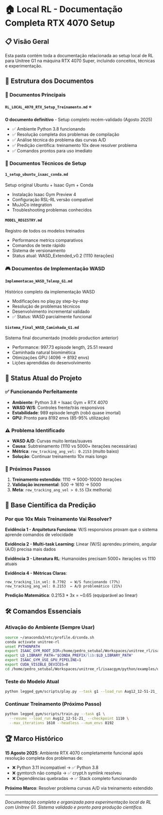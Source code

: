 # 🏠 Local RL - Documentação Completa RTX 4070 Setup

## 📋 Visão Geral

Esta pasta contém toda a documentação relacionada ao setup local de RL para Unitree G1 na máquina RTX 4070 Super, incluindo conceitos, técnicas e experimentação.

## 📁 Estrutura dos Documentos

### 🚀 **Documentos Principais**

#### `RL_LOCAL_4070_RTX_Setup_Treinamento.md` ⭐
**O documento definitivo** - Setup completo recém-validado (Agosto 2025)
- ✅ Ambiente Python 3.8 funcionando
- ✅ Resolução completa dos problemas de compilação
- ✅ Análise técnica do problema das curvas A/D
- ✅ Predição científica: treinamento 10x deve resolver problema
- ✅ Comandos prontos para uso imediato

### 🔧 **Documentos Técnicos de Setup**

#### `1_setup_ubuntu_isaac_conda.md`
Setup original Ubuntu + Isaac Gym + Conda
- Instalação Isaac Gym Preview 4
- Configuração RSL-RL versão compatível  
- MuJoCo integration
- Troubleshooting problemas conhecidos

#### `MODEL_REGISTRY.md`
Registro de todos os modelos treinados
- Performance metrics comparativos
- Comandos de teste rápido
- Sistema de versionamento
- Status atual: WASD_Extended_v0.2 (1110 iterações)

### 🎮 **Documentos de Implementação WASD**

#### `Implementacao_WASD_Teleop_G1.md`
Histórico completo da implementação WASD
- Modificações no play.py step-by-step
- Resolução de problemas técnicos
- Desenvolvimento incremental validado
- ✅ Status: WASD parcialmente funcional

#### `Sistema_Final_WASD_Caminhada_G1.md`  
Sistema final documentado (modelo production anterior)
- Performance: 997.73 episode length, 25.51 reward
- Caminhada natural biomimética
- Otimizações GPU (4096 → 8192 envs)
- Lições aprendidas do desenvolvimento

## 🎯 **Status Atual do Projeto**

### ✅ **Funcionando Perfeitamente**
- **Ambiente**: Python 3.8 + Isaac Gym + RTX 4070
- **WASD W/S**: Controles frente/trás responsivos 
- **Estabilidade**: 989 episode length (robô quase imortal)
- **GPU**: Pronto para 8192 envs (85-95% utilização)

### ⚠️ **Problema Identificado**
- **WASD A/D**: Curvas muito lentas/suaves
- **Causa**: Subtreinamento (1110 vs 5000+ iterações necessárias)
- **Métrica**: `rew_tracking_ang_vel: 0.2153` (muito baixo)
- **Solução**: Continuar treinamento 10x mais longo

### 🚀 **Próximos Passos**
1. **Treinamento estendido**: 1110 → 5000-10000 iterações
2. **Validação incremental**: 500 → 1610 → 5000
3. **Meta**: `rew_tracking_ang_vel > 0.55` (3x melhoria)

## 🔬 **Base Científica da Predição**

### Por que 10x Mais Treinamento Vai Resolver?

**Evidência 1 - Arquitetura Funciona**: W/S responsivos provam que o sistema aprende comandos de velocidade

**Evidência 2 - Multi-task Learning**: Linear (W/S) aprendeu primeiro, angular (A/D) precisa mais dados

**Evidência 3 - Literatura RL**: Humanoides precisam 5000+ iterações vs 1110 atuais

**Evidência 4 - Métricas Claras**:
```
rew_tracking_lin_vel: 0.7702  ← W/S funcionando (77%)
rew_tracking_ang_vel: 0.2153  ← A/D problemático (21%)
```

**Predição Matemática**: 0.2153 * 3x = ~0.65 (equiparável ao linear)

## 🛠️ **Comandos Essenciais**

### Ativação do Ambiente (Sempre Usar)
```bash
source ~/anaconda3/etc/profile.d/conda.sh
conda activate unitree-rl
unset PYTHONPATH
export ISAAC_GYM_ROOT_DIR=/home/pedro_setubal/Workspaces/unitree_rl/isaacgym
export LD_LIBRARY_PATH="$CONDA_PREFIX/lib:$LD_LIBRARY_PATH"
export ISAAC_GYM_USE_GPU_PIPELINE=1
export CUDA_VISIBLE_DEVICES=0
cd /home/pedro_setubal/Workspaces/unitree_rl/isaacgym/python/examples/unitree_rl_gym
```

### Teste do Modelo Atual
```bash
python legged_gym/scripts/play.py --task g1 --load_run Aug12_12-51-21_ --checkpoint 1110 --num_envs 1
```

### Continuar Treinamento (Próximo Passo)
```bash
python legged_gym/scripts/train.py --task g1 \
  --resume --load_run Aug12_12-51-21_ --checkpoint 1110 \
  --max_iterations 1610 --headless --num_envs 8192
```

## 🏆 **Marco Histórico**

**15 Agosto 2025**: Ambiente RTX 4070 completamente funcional após resolução completa dos problemas de:
- ❌ Python 3.11 incompatível → ✅ Python 3.8
- ❌ gymtorch não compila → ✅ crypt.h symlink resolveu
- ❌ Dependências quebradas → ✅ Stack completo funcionando

**Próximo Marco**: Resolver problema curvas A/D via treinamento estendido

---

*Documentação completa e organizada para experimentação local de RL com Unitree G1. Sistema validado e pronto para produção científica.*
